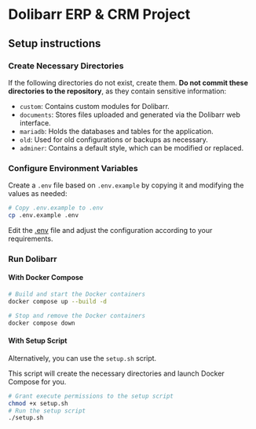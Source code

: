 # Dolibarr ERP & CRM Project

## Setup instructions

### Create Necessary Directories

If the following directories do not exist, create them. **Do not commit these directories to the repository**, as they contain sensitive information:

- `custom`: Contains custom modules for Dolibarr.
- `documents`: Stores files uploaded and generated via the Dolibarr web interface.
- `mariadb`: Holds the databases and tables for the application.
- `old`: Used for old configurations or backups as necessary.
- `adminer`: Contains a default style, which can be modified or replaced.

### Configure Environment Variables

Create a `.env` file based on `.env.example` by copying it and modifying the values as needed:

```bash
# Copy .env.example to .env
cp .env.example .env
```

Edit the [.env](.env) file and adjust the configuration according to your requirements.

### Run Dolibarr

#### With Docker Compose

```bash
# Build and start the Docker containers
docker compose up --build -d
```

```bash
# Stop and remove the Docker containers
docker compose down
```

#### With Setup Script

Alternatively, you can use the `setup.sh` script.

This script will create the necessary directories and launch Docker Compose for you.

```bash
# Grant execute permissions to the setup script
chmod +x setup.sh
# Run the setup script
./setup.sh
```
